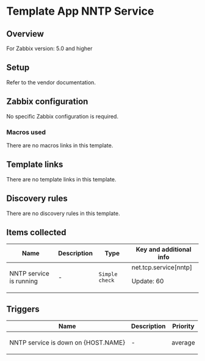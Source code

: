 # Template App NNTP Service

## Overview

For Zabbix version: 5.0 and higher

## Setup

Refer to the vendor documentation.

## Zabbix configuration

No specific Zabbix configuration is required.

### Macros used

There are no macros links in this template.

## Template links

There are no template links in this template.

## Discovery rules

There are no discovery rules in this template.

## Items collected

|Name|Description|Type|Key and additional info|
|----|-----------|----|----|
|NNTP service is running|<p>-</p>|`Simple check`|net.tcp.service[nntp]<p>Update: 60</p>|
## Triggers

|Name|Description|Priority|
|----|-----------|----|
|NNTP service is down on {HOST.NAME}|<p>-</p>|average|
